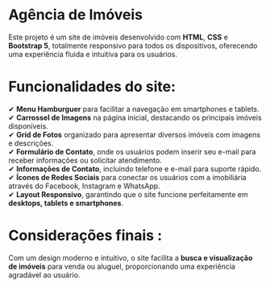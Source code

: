 Agência de Imóveis
=
Este projeto é um site de imóveis desenvolvido com **HTML**, **CSS** e **Bootstrap 5**, totalmente responsivo para todos os dispositivos, oferecendo uma experiência fluida e intuitiva para os usuários.  

Funcionalidades do site:
=

✔ **Menu Hamburguer** para facilitar a navegação em smartphones e tablets.  
✔ **Carrossel de Imagens** na página inicial, destacando os principais imóveis disponíveis.  
✔ **Grid de Fotos** organizado para apresentar diversos imóveis com imagens e descrições.  
✔ **Formulário de Contato**, onde os usuários podem inserir seu e-mail para receber informações ou solicitar atendimento.  
✔ **Informações de Contato**, incluindo telefone e e-mail para suporte rápido.  
✔ **Ícones de Redes Sociais** para conectar os usuários com a imobiliária através do Facebook, Instagram e WhatsApp.  
✔ **Layout Responsivo**, garantindo que o site funcione perfeitamente em **desktops, tablets e smartphones**.  

Considerações finais :
=
Com um design moderno e intuitivo, o site facilita a **busca e visualização de imóveis** para venda ou aluguel, proporcionando uma experiência agradável ao usuário. 
